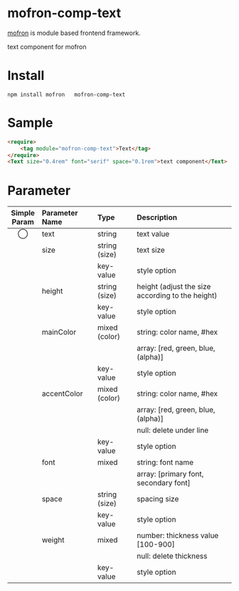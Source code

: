 #   mofron-comp-text
[mofron](https://mofron.github.io/mofron/) is module based frontend framework.

 text component for mofron


# Install
```
npm install mofron   mofron-comp-text
```

# Sample
```html
<require>
    <tag module="mofron-comp-text">Text</tag>
</require>
<Text size="0.4rem" font="serif" space="0.1rem">text component</Text>
```
# Parameter

|Simple<br>Param | Parameter Name | Type | Description |
|:--------------:|:---------------|:-----|:------------|
| ◯  | text | string | text value |
| | size | string (size) | text size |
| | | key-value | style option |
| | height | string (size) | height (adjust the size according to the height) |
| | | key-value | style option |
| | mainColor | mixed (color) | string: color name, #hex |
| | | | array: [red, green, blue, (alpha)] |
| | | key-value | style option |
| | accentColor | mixed (color) | string: color name, #hex |
| | | | array: [red, green, blue, (alpha)] |
| | | | null: delete under line |
| | | key-value | style option |
| | font | mixed | string: font name |
| | | | array: [primary font, secondary font] |
| | space | string (size) | spacing size |
| | | key-value | style option |
| | weight | mixed | number: thickness value [100-900] |
| | | | null: delete thickness |
| | | key-value | style option |

